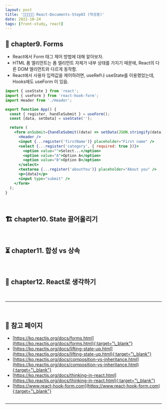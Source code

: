```yaml
---
layout: post
title: '👨‍👦‍👦👩‍👧 React-Documents-Step03 (작성중)'
date: 2022-10-24
tags: [front-study, react]
---
```


## 🧾 chapter9. Forms

- React에서 Form 태그 제어 방법에 대해 알아보자.
- HTML 폼 엘리먼트는 폼 엘리먼트 자체가 내부 상태를 가지기 때문에, React의 다른 DOM 엘리먼트와 다르게 동작함.
- React에서 사용자 입력값을 제어하려면, useRef나 useState를 이용했었는데, Hooks에도 useForm 이 있음.

```jsx
import { useState } from 'react';
import { useForm } from 'react-hook-form';
import Header from './Header';

export function App() {
  const { register, handleSubmit } = useForm();
  const [data, setData] = useState('');

  return (
    <form onSubmit={handleSubmit((data) => setData(JSON.stringify(data)))}>
      <Header />
      <input {...register('firstName')} placeholder="First name" />
      <select {...register('category', { required: true })}>
        <option value="">Select...</option>
        <option value="A">Option A</option>
        <option value="B">Option B</option>
      </select>
      <textarea {...register('aboutYou')} placeholder="About you" />
      <p>{data}</p>
      <input type="submit" />
    </form>
  );
}
```

<br/>

## 🏗 chapter10. State 끌어올리기

<br/>

## ⏳ chapter11. 합성 vs 상속

<br/>

## 🪫 chapter12. React로 생각하기

<br/>

---

<br/>

## 🎫 참고 페이지

- [https://ko.reactjs.org/docs/forms.html](https://ko.reactjs.org/docs/forms.html){:target="\_blank"}
- [https://ko.reactjs.org/docs/lifting-state-up.html](https://ko.reactjs.org/docs/lifting-state-up.html){:target="\_blank"}
- [https://ko.reactjs.org/docs/composition-vs-inheritance.html](https://ko.reactjs.org/docs/composition-vs-inheritance.html){:target="\_blank"}
- [https://ko.reactjs.org/docs/thinking-in-react.html](https://ko.reactjs.org/docs/thinking-in-react.html){:target="\_blank"}
- [https://www.react-hook-form.com](https://www.react-hook-form.com){:target="\_blank"}
  <br/><br/>

---

```

```
